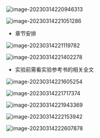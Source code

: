 ![image-20230314220946313](C:\Users\65662\AppData\Roaming\Typora\typora-user-images\image-20230314220946313.png)

![image-20230314221051286](C:\Users\65662\AppData\Roaming\Typora\typora-user-images\image-20230314221051286.png)

- 章节安排

![image-20230314221119782](C:\Users\65662\AppData\Roaming\Typora\typora-user-images\image-20230314221119782.png)

![image-20230314221402278](C:\Users\65662\AppData\Roaming\Typora\typora-user-images\image-20230314221402278.png)

- 实验前需看实验参考书的相关全文

![image-20230314221605254](C:\Users\65662\AppData\Roaming\Typora\typora-user-images\image-20230314221605254.png)

![image-20230314221717374](C:\Users\65662\AppData\Roaming\Typora\typora-user-images\image-20230314221717374.png)

![image-20230314221943369](C:\Users\65662\AppData\Roaming\Typora\typora-user-images\image-20230314221943369.png)

![image-20230314222153942](C:\Users\65662\AppData\Roaming\Typora\typora-user-images\image-20230314222153942.png)

![image-20230314222607878](C:\Users\65662\AppData\Roaming\Typora\typora-user-images\image-20230314222607878.png)